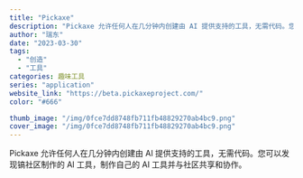 ```yaml
---
title: "Pickaxe"
description: "Pickaxe 允许任何人在几分钟内创建由 AI 提供支持的工具，无需代码。您可以发现镐社区制作的 AI 工具，制作自己"
author: "瑞东"
date: "2023-03-30"
tags:
  - "创造"
  - "工具"
categories: 趣味工具
series: "application"
website_link: "https://beta.pickaxeproject.com/"
color: "#666"

thumb_image: "/img/0fce7dd8748fb711fb48829270ab4bc9.png"
cover_image: "/img/0fce7dd8748fb711fb48829270ab4bc9.png"
---
```


Pickaxe 允许任何人在几分钟内创建由 AI 提供支持的工具，无需代码。您可以发现镐社区制作的 AI 工具，制作自己的 AI 工具并与社区共享和协作。 